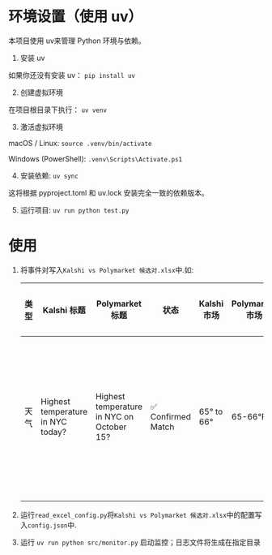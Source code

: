 # 环境设置（使用 uv）

本项目使用 uv来管理 Python 环境与依赖。

1. 安装 uv

如果你还没有安装 uv： `pip install uv`

2. 创建虚拟环境

在项目根目录下执行： `uv venv`

3. 激活虚拟环境

macOS / Linux: `source .venv/bin/activate`

Windows (PowerShell): `.venv\Scripts\Activate.ps1`

4. 安装依赖: `uv sync`

这将根据 pyproject.toml 和 uv.lock 安装完全一致的依赖版本。

5. 运行项目: `uv run python test.py`

# 使用
1. 将事件对写入`Kalshi vs Polymarket 候选对.xlsx`中.如:

    | 类型 | Kalshi 标题                       | Polymarket 标题                            | 状态              | Kalshi 市场 | Polymarket 市场 | Kalshi URL                                                   | Polymarket URL                                               | 验证备注                        |
    | ---- | --------------------------------- | ------------------------------------------ | ----------------- | ----------- | --------------- | ------------------------------------------------------------ | ------------------------------------------------------------ | ------------------------------- |
    | 天气 | Highest temperature in NYC today? | Highest temperature in NYC on  October 15? | ✅ Confirmed Match | 65° to 66°  | 65-66°F         | https://kalshi.com/markets/kxhighny/highest-temperature-in-nyc/kxhighny-25oct15 | https://polymarket.com/event/highest-temperature-in-nyc-on-october-15?tid=1760517554638 | 结算源不一致     截止时间不一致 |
    |      |                                   |                                            |                   |             |                 |                                                              |                                                              |                                 |



2. 运行`read_excel_config.py`将`Kalshi vs Polymarket 候选对.xlsx`中的配置写入`config.json`中.

3. 运行 `uv run python src/monitor.py` 启动监控；日志文件将生成在指定目录